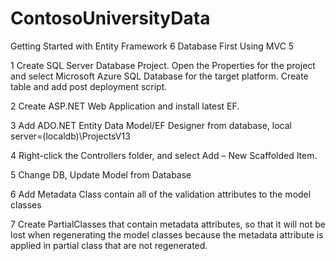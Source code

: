 # ContosoUniversityData
Getting Started with Entity Framework 6 Database First Using MVC 5

1 Create SQL Server Database Project. Open the Properties for the project and select Microsoft Azure SQL Database for the target platform. Create table and add post deployment script. 

2 Create ASP.NET Web Application and install latest EF.

3 Add ADO.NET Entity Data Model/EF Designer from database, local server=(localdb)\ProjectsV13

4 Right-click the Controllers folder, and select Add – New Scaffolded Item.

5 Change DB, Update Model from Database

6 Add Metadata Class contain all of the validation attributes to the model classes

7 Create PartialClasses that contain metadata attributes, so that it will not be lost when regenerating the model classes because the metadata attribute is applied in partial class that are not regenerated.
